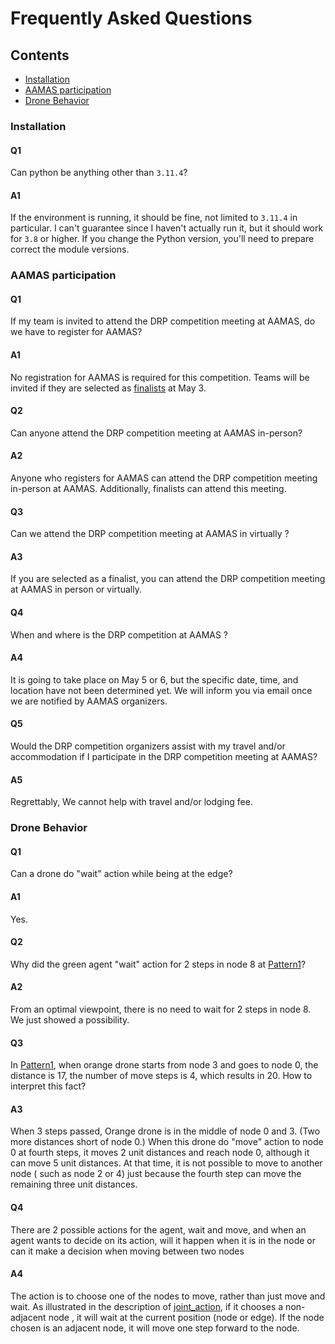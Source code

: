 # Frequently Asked Questions

## Contents

* [Installation](#installation)
* [AAMAS participation](#aamas)
* [Drone Behavior](#drone)


<a id="installation"></a>

### Installation

#### Q1
Can python be anything other than ``3.11.4``?

#### A1
If the environment is running, it should be fine, not limited to ``3.11.4`` in particular. I can't guarantee since I haven't actually run it, but it should work for ``3.8`` or higher. If you change the Python version, you'll need to prepare correct the module versions.

### AAMAS participation

#### Q1
If my team is invited to attend the DRP competition meeting at AAMAS, do we have to register for AAMAS?

#### A1
No registration for AAMAS is required for this competition. 
Teams will be invited if they are selected as [finalists](https://drp-challenge.com/#/guidelines) at May 3.
<!-- Once finalists are selected, we are going to ask whether they will attend AAMAS virtually or in person. -->

#### Q2
Can anyone attend the DRP competition meeting at AAMAS in-person?

#### A2
Anyone who registers for AAMAS can attend the DRP competition meeting in-person at AAMAS.
Additionally, finalists can attend this meeting.

#### Q3
Can we attend the DRP competition meeting at AAMAS in virtually ?

#### A3
If you are selected as a finalist, you can attend the DRP competition meeting at AAMAS in person or virtually.

#### Q4
When and where is the DRP competition at AAMAS ?

#### A4
It is going to take place on May 5 or 6, but the specific date, time, and location have not been determined yet. 
We will inform you via email once we are notified by AAMAS organizers.

#### Q5
Would the DRP competition organizers assist with my travel and/or accommodation if I participate in the DRP competition meeting at AAMAS?

#### A5
Regrettably, We cannot help with travel and/or lodging fee.

<a id="drone"></a>

### Drone Behavior

#### Q1 
Can a drone do "wait" action while being at the edge?

#### A1
Yes.

#### Q2 
Why did the green agent "wait" action for 2 steps in node 8 at [Pattern1](https://github.com/DrpChallenge/main/blob/main/assets/img/score_1.png)?

#### A2
From an optimal viewpoint, there is no need to wait for  2 steps in node 8.
We just showed a possibility.

#### Q3
In [Pattern1](https://github.com/DrpChallenge/main/blob/main/assets/img/score_1.png), when orange drone starts from node 3 and goes to node 0, the distance is 17, the number of move steps is 4, which results in 20. 
How to interpret this fact?

#### A3
When 3 steps passed, Orange drone is in the middle of node 0 and 3.
(Two more distances short of node 0.)
When this drone do "move" action to node 0 at fourth steps, it moves 2 unit distances and reach node 0, although it can move 5 unit distances.
At that time, it is not possible to move to another node ( such as node 2 or 4) just because the fourth step can move the remaining three unit distances.

#### Q4 
There are 2 possible actions for the agent, wait and move, and when an agent wants to decide on its action, will it happen when it is in the node or can it make a decision when moving between two nodes

#### A4
The action is to choose one of the nodes to move, rather than just move and wait.
As illustrated in the description of [joint_action](https://github.com/DrpChallenge/main?tab=readme-ov-file#development), if it chooses a non-adjacent node , it will wait at the current position (node or edge). If the node chosen is an adjacent node, it will move one step forward to the node.


